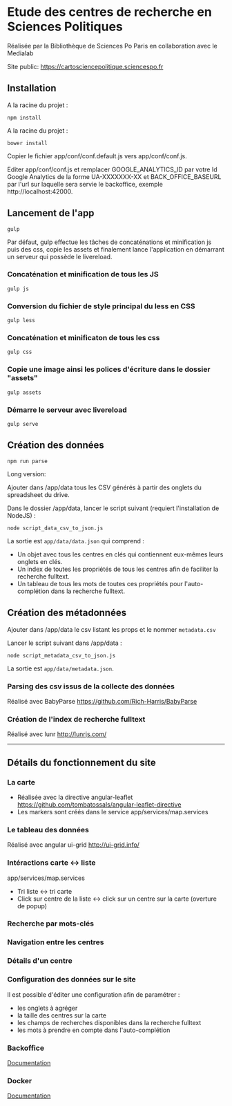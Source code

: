 # Etude des centres de recherche en Sciences Politiques

Réalisée par la Bibliothèque de Sciences Po Paris en collaboration avec le Medialab

Site public: https://cartosciencepolitique.sciencespo.fr

## Installation
A la racine du projet :

```
npm install
```
A la racine du projet :

```
bower install
```

Copier le fichier app/conf/conf.default.js vers app/conf/conf.js.

Editer app/conf/conf.js et remplacer GOOGLE_ANALYTICS_ID par votre Id Google Analytics de la forme UA-XXXXXXX-XX et BACK_OFFICE_BASEURL par l'url sur laquelle sera servie le backoffice, exemple http://localhost:42000.


## Lancement de l'app

```
gulp
```

Par défaut, gulp effectue les tâches de concaténations et minification js puis des css, copie les assets et finalement lance l'application en démarrant un serveur qui possède le livereload.

### Concaténation et minification de tous les JS

```
gulp js
```

### Conversion du fichier de style principal du less en CSS

```
gulp less
```

### Concaténation et minificaton de tous les css

```
gulp css
```

### Copie une image ainsi les polices d'écriture dans le dossier "assets"

```
gulp assets
```

### Démarre le serveur avec livereload

```
gulp serve
```

## Création des données

```
npm run parse
```

Long version:

Ajouter dans /app/data tous les CSV générés à partir des onglets du spreadsheet du drive.

Dans le dossier /app/data, lancer le script suivant (requiert l'installation de NodeJS) :

```
node script_data_csv_to_json.js
```

La sortie est `app/data/data.json` qui comprend :

* Un objet avec tous les centres en clés qui contiennent eux-mêmes leurs onglets en clés.
* Un index de toutes les propriétés de tous les centres afin de faciliter la recherche fulltext.
* Un tableau de tous les mots de toutes ces propriétés pour l'auto-complétion dans la recherche fulltext.

## Création des métadonnées

Ajouter dans /app/data le csv listant les props et le nommer `metadata.csv`

Lancer le script suivant dans /app/data :

```
node script_metadata_csv_to_json.js
```

La sortie est `app/data/metadata.json`.

### Parsing des csv issus de la collecte des données
Réalisé avec BabyParse <https://github.com/Rich-Harris/BabyParse>


### Création de l'index de recherche fulltext
Réalisé avec lunr <http://lunrjs.com/>


***
## Détails du fonctionnement du site
### La carte
* Réalisée avec la directive angular-leaflet <https://github.com/tombatossals/angular-leaflet-directive>
* Les markers sont créés dans le service app/services/map.services

### Le tableau des données
Réalisé avec angular ui-grid <http://ui-grid.info/>

### Intéractions carte <-> liste
app/services/map.services

* Tri liste <-> tri carte
* Click sur centre de la liste <-> click sur un centre sur la carte (overture de popup)

### Recherche par mots-clés

### Navigation entre les centres

### Détails d'un centre


### Configuration des données sur le site

Il est possible d'éditer une configuration afin de paramétrer :

* les onglets à agréger
* la taille des centres sur la carte
* les champs de recherches disponibles dans la recherche fulltext
* les mots à prendre en compte dans l'auto-complétion

### Backoffice

[Documentation](https://github.com/SciencesPoDRIS/CartoScPo/blob/dev/docs/back-office.md)

### Docker

[Documentation](./docs/docker.md)
